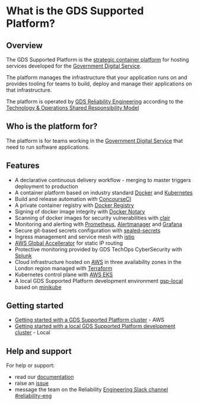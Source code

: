 
# What is the GDS Supported Platform?

## Overview

The GDS Supported Platform is the [strategic container platform](https://reliability-engineering.cloudapps.digital/documentation/strategy-and-principles/re-strategy.html#2-build-a-new-common-hosting-platform-for-gds-services) for hosting services developed for the [Government Digital Service](https://www.gov.uk/government/organisations/government-digital-service).

The platform manages the infrastructure that your application runs on and provides tooling for teams to build, deploy and manage their applications on that infrastructure.


The platform is operated by [GDS Reliability Engineering](https://reliability-engineering.cloudapps.digital/) according to the [Technology & Operations Shared Responsibility Model](https://reliability-engineering.cloudapps.digital/documentation/strategy-and-principles/techops-shared-responsibility-model.html)

## Who is the platform for?

The platform is for teams working in the [Government Digital Service](https://www.gov.uk/government/organisations/government-digital-service) that need to run software applications.

## Features

- A declarative continuous delivery workflow - merging to master triggers deployment to production
- A container platform based on industry standard [Docker](https://docs.docker.com/) and [Kubernetes](https://kubernetes.io)
- Build and release automation with [ConcourseCI](https://concourse-ci.org/)
- A private container registry with [Docker Registry](https://docs.docker.com/registry/)
- Signing of docker image integrity with [Docker Notary](https://docs.docker.com/notary/)
- Scanning of docker images for security vulnerabilities with [clair](https://github.com/coreos/clair)
- Monitoring and alerting with [Prometheus](https://prometheus.io/), [Alertmanager](https://prometheus.io/docs/alerting/alertmanager/) and [Grafana](https://grafana.com/)
- Secure git-based secrets configuration with [sealed-secrets](https://github.com/bitnami-labs/sealed-secrets)
- Ingress management and service mesh with [istio](https://istio.io/)
- [AWS Global Accellerator](https://aws.amazon.com/global-accelerator/) for static IP routing
- Protective monitoring provided by GDS TechOps CyberSecurity with [Splunk](https://www.splunk.com/)
- Cloud infrastructure hosted on [AWS](https://aws.amazom.com) in three availability zones in the London region managed with [Terraform](https://www.terraform.io/)
- Kubernetes control plane with [AWS EKS](https://aws.amazon.com/eks/)
- A local GDS Supported Platform development environment [gsp-local](https://github.com/alphagov/gsp/blob/master/docs/gds-supported-platform/getting-started-gsp-local.md) based on [minikube](https://github.com/kubernetes/minikube)


## Getting started

- [Getting started with a GDS Supported Platform cluster](docs/gds-supported-platform/getting-started-gsp-cluster.md) - AWS
- [Getting started with a local GDS Supported Platform development cluster](docs/gds-supported-platform/getting-started-gsp-local.md) - Local



## Help and support

For help or support:
- read our [documentation](/docs)
- raise an [issue](https://github.com/alphagov/gsp/issues)
- message the team on the Reliability [Engineering Slack channel](https://gds.slack.com/messages/CAD6NP598) [#reliability-eng](https://gds.slack.com/messages/CAD6NP598)
